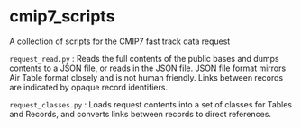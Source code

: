# cmip7_scripts
A collection of scripts for the CMIP7 fast track data request



`request_read.py` : Reads the full contents of the public bases and dumps contents to a JSON file, or reads in the JSON file. JSON file format mirrors Air Table format closely and is not human friendly. Links between records are indicated by opaque record identifiers.

`request_classes.py` : Loads request contents into a set of classes for Tables and Records, and converts links between records to direct references. 
